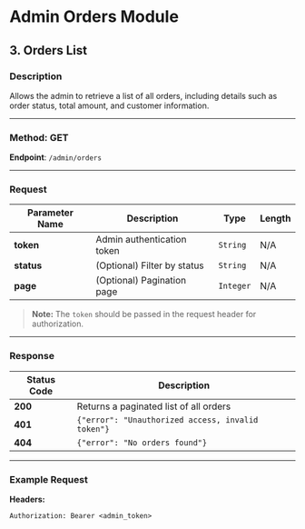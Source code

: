 # Admin Orders Module

## 3. Orders List

### Description
Allows the admin to retrieve a list of all orders, including details such as order status, total amount, and customer information.

---

### Method: **GET**

**Endpoint**: `/admin/orders`

---

### Request

| Parameter Name | Description                  | Type     | Length |
|----------------|------------------------------|----------|--------|
| **token**      | Admin authentication token   | `String` | N/A    |
| **status**     | (Optional) Filter by status  | `String` | N/A    |
| **page**       | (Optional) Pagination page   | `Integer`| N/A    |

> **Note:** The `token` should be passed in the request header for authorization.

---

### Response

| Status Code | Description                                   |
|-------------|-----------------------------------------------|
| **200**     | Returns a paginated list of all orders        |
| **401**     | `{"error": "Unauthorized access, invalid token"}` |
| **404**     | `{"error": "No orders found"}`               |

---

### Example Request

**Headers:**

```http
Authorization: Bearer <admin_token>
